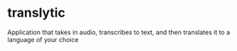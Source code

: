 # translytic
Application that takes in audio, transcribes to text, and then translates it to a language of your choice
